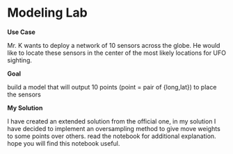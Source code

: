 # Modeling Lab

**Use Case**

Mr. K wants to deploy a network of 10 sensors across the globe. He would like to locate these sensors in the center of the most likely locations for UFO sighting.

**Goal**

build a model that will output 10 points (point = pair of {long,lat}) to place the sensors

**My Solution**

I have created an extended solution from the official one, in my solution I have decided to implement an oversampling method to give move weights to some points over others. read the notebook for additional explanation.
hope you will find this notebook useful.
